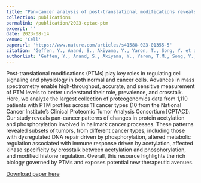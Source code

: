 ```yaml
---
title: "Pan-cancer analysis of post-translational modifications reveals shared patterns of protein regulation"
collection: publications
permalink: /publication/2023-cptac-ptm
excerpt: ''
date: 2023-08-14
venue: 'Cell'
paperurl: 'https://www.nature.com/articles/s41588-023-01355-5'
citation: 'Geffen, Y., Anand, S., Akiyama, Y., Yaron, T., Song, Y. et al. Pan-cancer analysis of post-translational modifications reveals shared patterns of protein regulation. Cell (2023). https://doi.org/10.1016/j.cell.2023.07.013'
authorlist: 'Geffen, Y., Anand, S., Akiyama, Y., Yaron, T.M., Song, Y., Johnson, J.L., Govindan, A., Babur, Ö., Li, Y., Huntsman, E., Wang, L., Birger, C., Heiman, D.I., Zhang, Q., Miller, M., Maruvka, Y.E., Haradhvala, N.J., Calinawan, A., Belkin, S., Kerelsky, A., Clauser, K.R., Krug, K., Satpathy, S., Payne, S.H., Mani, D., Gillette, M.A., Dhanasekaran, S.M., Thiagarajan, M., Mesri, M., Rodriguez, H., Robles, A.I., Carr, S.A., Lazar, A.J., Aguet, F., Cantley, L.C., Ding, L., Getz, G., An, E., Anurag, M., Bavarva, J., Birrer, M.J., Cao, S., Ceccarelli, M., Chan, D.W., Chinnaiyan, A.M., Cho, H., Chowdhury, S., Cieslik, M.P., Colaprico, A., Zhou, D.C., Leprevost, F.V., Day, C., Domagalski, M.J., Dou, Y., Druker, B.J., Edwards, N., Ellis, M.J., Selvan, M.E., Fenyo, D., Foltz, S.M., Francis, A., Gonzalez Robles, T.J., Gosline, S.J.C., Gümüş, Z.H., Hiltke, T., Hong, R., Hostetter, G., Hu, Y., Huang, C., Iavarone, A., Jaehnig, E.J., Jewel, S.D., Ji, J., Jiang, W., Katsnelson, L., Ketchum, K.A., Kolodziejczak, I., Kumar-Sinha, C., Lei, J.T., Liang, W., Liao, Y., Lindgren, C.M., Liu, T., Liu, W., Ma, W., Rodrigues, F.M., McKerrow, W., Nesvizhskii, A.I., Newton, C., Oldroyd, R., Omenn, G.S., Paulovich, A.G., Petralia, F., Pugliese, P., Reva, B., Rodland, K.D., Ruggles, K.V., Rykunov, D., Savage, S.R., Schadt, E.E., Schnaubelt, M., Schraink, T., Shi, Z., Smith, R.D., Song, X., Stathias, V., Storrs, E.P., Tan, J., Terekhanova, N.V., Thangudu, R.R., Tignor, N., Wang, J.M., Wang, P., Wang, Y., Wen, B., Wiznerowicz, M., Wu, Y., Wyczalkowski, M.A., Yao, L., Yi, X., Zhang, B., Zhang, H., Zhang, X., Zhang, Z.'
---
```

Post-translational modifications (PTMs) play key roles in regulating cell signaling and physiology in both normal and cancer cells. Advances in mass spectrometry enable high-throughput, accurate, and sensitive measurement of PTM levels to better understand their role, prevalence, and crosstalk. Here, we analyze the largest collection of proteogenomics data from 1,110 patients with PTM profiles across 11 cancer types (10 from the National Cancer Institute’s Clinical Proteomic Tumor Analysis Consortium [CPTAC]). Our study reveals pan-cancer patterns of changes in protein acetylation and phosphorylation involved in hallmark cancer processes. These patterns revealed subsets of tumors, from different cancer types, including those with dysregulated DNA repair driven by phosphorylation, altered metabolic regulation associated with immune response driven by acetylation, affected kinase specificity by crosstalk between acetylation and phosphorylation, and modified histone regulation. Overall, this resource highlights the rich biology governed by PTMs and exposes potential new therapeutic avenues.

[Download paper here](http://yoakiyama.github.io/files/publications/cptac-ptm-2023.pdf)
